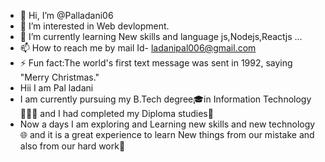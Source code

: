- 👋 Hi, I’m @Palladani06
- 👀 I’m interested in Web devlopment.
- 🌱 I’m currently learning New skills and language js,Nodejs,Reactjs ...
- 📫 How to reach me by mail Id- ladanipal006@gmail.com 
- ⚡ Fun fact:The world's first text message was sent in 1992, saying "Merry Christmas."
- Hii I am Pal ladani
- I am currently pursuing my B.Tech degree🎓in Information Technology👨🏻‍💻 and I had completed my Diploma studies📜
-  Now a days I am exploring and Learning new skills and new technology🌐 and it is a great 
experience to learn New things from our mistake and also from our hard work🔨

<!---
Palladani06/Palladani06 is a ✨ special ✨ repository because its `README.md` (this file) appears on your GitHub profile.
You can click the Preview link to take a look at your changes.
--->
